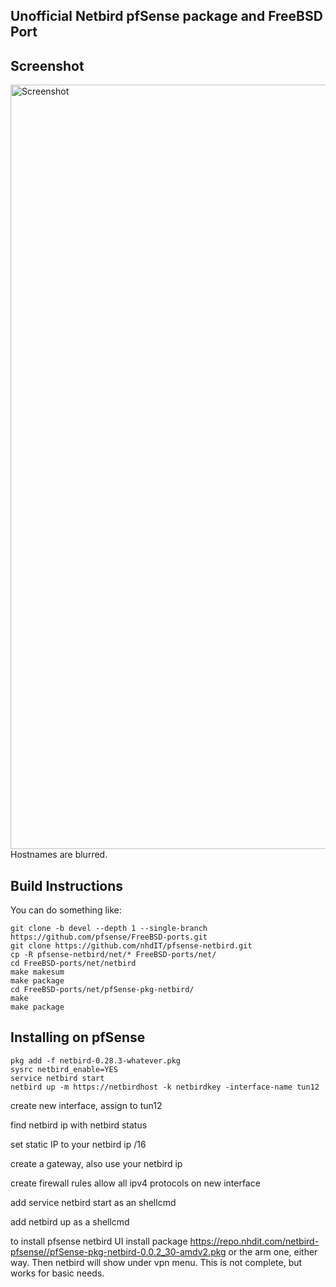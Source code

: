 ## Unofficial Netbird pfSense package and FreeBSD Port

## Screenshot
<img width="1223" alt="Screenshot" src="https://github.com/user-attachments/assets/bc591de9-5f99-4b72-9f26-81479bdeb045">
Hostnames are blurred.

## Build Instructions
You can do something like:
```
git clone -b devel --depth 1 --single-branch https://github.com/pfsense/FreeBSD-ports.git
git clone https://github.com/nhdIT/pfsense-netbird.git
cp -R pfsense-netbird/net/* FreeBSD-ports/net/
cd FreeBSD-ports/net/netbird
make makesum
make package
cd FreeBSD-ports/net/pfSense-pkg-netbird/
make
make package
```

## Installing on pfSense

```
pkg add -f netbird-0.28.3-whatever.pkg
sysrc netbird_enable=YES
service netbird start
netbird up -m https://netbirdhost -k netbirdkey -interface-name tun12
```

create new interface, assign to tun12

find netbird ip with netbird status

set static IP to your netbird ip /16

create a gateway, also use your netbird ip

create firewall rules allow all ipv4 protocols on new interface

add service netbird start as an shellcmd

add netbird up as a shellcmd

to install pfsense netbird UI install package https://repo.nhdit.com/netbird-pfsense//pfSense-pkg-netbird-0.0.2_30-amdv2.pkg or the arm one, either way. Then netbird will show under vpn menu. This is not complete, but works for basic needs.
